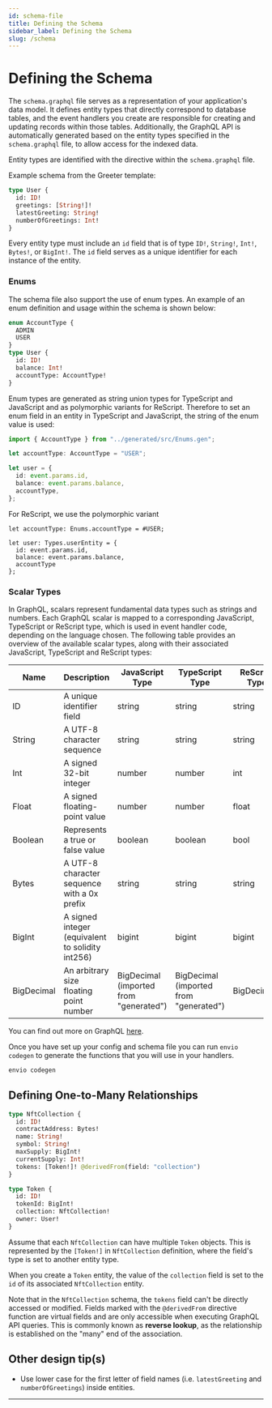 ```yaml
---
id: schema-file
title: Defining the Schema
sidebar_label: Defining the Schema
slug: /schema
---
```


# Defining the Schema

The `schema.graphql` file serves as a representation of your application's data model. It defines entity types that directly correspond to database tables, and the event handlers you create are responsible for creating and updating records within those tables. Additionally, the GraphQL API is automatically generated based on the entity types specified in the `schema.graphql` file, to allow access for the indexed data.

Entity types are identified with the directive within the `schema.graphql` file.

Example schema from the Greeter template:

```graphql
type User {
  id: ID!
  greetings: [String!]!
  latestGreeting: String!
  numberOfGreetings: Int!
}
```

Every entity type must include an `id` field that is of type `ID!`, `String!`, `Int!`, `Bytes!`, or `BigInt!`. The `id` field serves as a unique identifier for each instance of the entity.

### Enums

The schema file also support the use of enum types. An example of an enum definition and usage within the schema is shown below:

```graphql
enum AccountType {
  ADMIN
  USER
}
type User {
  id: ID!
  balance: Int!
  accountType: AccountType!
}
```

Enum types are generated as string union types for TypeScript and JavaScript and as polymorphic variants for ReScript. Therefore to set an enum field in an entity in TypeScript and JavaScript, the string of the enum value is used:

```typescript
import { AccountType } from "../generated/src/Enums.gen";

let accountType: AccountType = "USER";

let user = {
  id: event.params.id,
  balance: event.params.balance,
  accountType,
};
```

For ReScript, we use the polymorphic variant

```rescript
let accountType: Enums.accountType = #USER;

let user: Types.userEntity = {
  id: event.params.id,
  balance: event.params.balance,
  accountType
};
```

### Scalar Types

In GraphQL, scalars represent fundamental data types such as strings and numbers. Each GraphQL scalar is mapped to a corresponding JavaScript, TypeScript or ReScript type, which is used in event handler code, depending on the language chosen. The following table provides an overview of the available scalar types, along with their associated JavaScript, TypeScript and ReScript types:

| **Name**   | **Description**                                  | **JavaScript Type**                    | **TypeScript Type**                    | **ReScript Type** |
| ---------- | ------------------------------------------------ | -------------------------------------- | -------------------------------------- | ----------------- |
| ID         | A unique identifier field                        | string                                 | string                                 | string            |
| String     | A UTF-8 character sequence                       | string                                 | string                                 | string            |
| Int        | A signed 32-bit integer                          | number                                 | number                                 | int               |
| Float      | A signed floating-point value                    | number                                 | number                                 | float             |
| Boolean    | Represents a true or false value                 | boolean                                | boolean                                | bool              |
| Bytes      | A UTF-8 character sequence with a 0x prefix      | string                                 | string                                 | string            |
| BigInt     | A signed integer (equivalent to solidity int256) | bigint                                 | bigint                                 | bigint       |
| BigDecimal | An arbitrary size floating point number          | BigDecimal (imported from "generated") | BigDecimal (imported from "generated") | BigDecimal.t   |

You can find out more on GraphQL [here](https://graphql.org/learn/).

Once you have set up your config and schema file you can run `envio codegen` to generate the functions that you will use in your handlers.

```bash
envio codegen
```

## Defining One-to-Many Relationships

```graphql
type NftCollection {
  id: ID!
  contractAddress: Bytes!
  name: String!
  symbol: String!
  maxSupply: BigInt!
  currentSupply: Int!
  tokens: [Token!]! @derivedFrom(field: "collection")
}
```

```graphql
type Token {
  id: ID!
  tokenId: BigInt!
  collection: NftCollection!
  owner: User!
}
```

Assume that each `NftCollection` can have multiple `Token` objects. This is represented by the `[Token!]` in `NftCollection` definition, where the field's type is set to another entity type.

When you create a `Token` entity, the value of the `collection` field is set to the `id` of its associated `NftCollection` entity.

Note that in the `NftCollection` schema, the `tokens` field can't be directly accessed or modified. Fields marked with the `@derivedFrom` directive function are virtual fields and are only accessible when executing GraphQL API queries. This is commonly known as **reverse lookup**, as the relationship is established on the "many" end of the association.

## Other design tip(s)

- Use lower case for the first letter of field names (i.e. `latestGreeting` and `numberOfGreetings`) inside entities.

---
